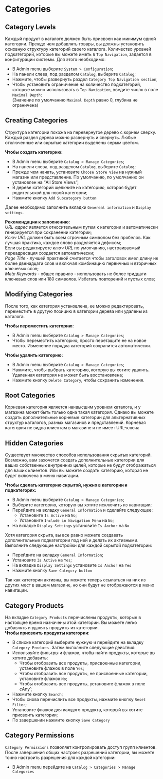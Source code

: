 # Categories

## Category Levels
Каждый продукт в каталоге должен быть присвоен как минимум одной категории. Прежде чем добавлять товары, 
вы должны установить основную структуру категорий своего каталога. Количество уровней подкатегорий, которые вы можете иметь в `Top Navigation`,
задается в конфигурации системы. Для этого необходимо:  
* В Admin menu выберите `System > Configuration`;
* На панели слева, под разделом `Catalog`, выберите `Catalog`;
* Нажмите, чтобы развернуть раздел `Category Top Navigation section`;
* Чтобы установить ограничение на количество подкатегорий, которые можно использовать в `Top Navigation`, введите число в поле `Maximal Depth`;  
(Значение по умолчанию `Maximal Depth` равно 0, глубина не ограничена)


## Creating Categories
Cтруктура категории похожа на перевернутое дерево с корнем сверху. Каждый раздел дерева можно развернуть и свернуть.
Любые отключенные или скрытые категории выделены серым цветом.  

__Чтобы создать категорию:__
* В Admin menu выберите `Catalog > Manage Categories`;
* На панели слева, под разделом `Catalog`, выберите `Catalog`;
* Прежде чем начать, установите `Choose Store View` на нужный магазин или представление. По умолчанию, по умолчанию он установлен на “All Store Views”;
* В дереве категорий щелкните на категорию, которая будет родительской для новой категории;
* Нажмите кнопку `Add Subcategory button`

Далее необходимо заполнить вкладки `Genereal information` и `Display settings`. 

__Рекомендации к заполнению:__  
_URL-адрес_ является относительным путем к категории и автоматически генерируется при сохранении категории;  
_Ключ URL_ должен быть всем строчным символом без пробелов. Как лучшая практика, каждое слово разделяется дефисом;  
Если вы редактируете _ключ URL_ по умолчанию, настраиваемый переадресация создается автоматически;  
_Page Title_ - лучшей практикой считается чтобы заголовок имел длину не более двенадцати слов и включал комбинацию первичных и вторичных ключевых слов;  
_Meta Keywords_ - общее правило - использовать не более тридцати ключевых слов или 180 символов. Избегать повторений и пустых слов;  


## Modifying Categories
После того, как категория установлена, ее можно редактировать, переместить в другую позицию в категории
дерева или удалены из каталога. 

__Чтобы переместить категорию:__
* В Admin menu выберите `Catalog > Manage Categories`;
* Чтобы переместить категорию, просто перетащите ее на новое место. Изменение порядка категорий сохранится автоматически.

__Чтобы удалить категорию:__
* В Admin menu выберите `Catalog > Manage Categories`;
* Нажмите, чтобы выбрать категорию, которую вы хотите удалить. Удаленная категория не может быть восстановлена;
* Нажмите кнопку `Delete Category`, чтобы сохранить изменения.

## Root Categories
Корневая категория является наивысшим уровнем каталога, и у магазина может быть только одна такая категория. 
Однако вы можете создать дополнительные корневые категории для альтернативных структур каталогов, разных магазинов и представлений.
Корневая категория не видна клиентам в магазине и не имеет URL-ключа

## Hidden Categories
Существует множество способов использования скрытых категорий. Возможно, вам захочется создать дополнительные
категории для ваших собственных внутренних целей, которые не будут отображаться для ваших клиентов. Или вы можете создать категорию, которая не будет включена в меню навигации.

__Чтобы сделать категорию скрытой, нужно в категории и подкатегорях:__
* В Admin menu выберите `Catalog > Manage Categories`;
* Выберите категорию, которую вы хотите исключить из навигации;
* Перейдите на вкладку `General Information` и сделайте следующее: 
  * Установите `Is Active` на `No`;
  * Установите `Include in Navigation Menu` на `No`;
* На вкладке `Display Settings` установите `Is Anchor` на `No`

Хотя категория скрыта, вы все равно можете создавать дополнительные подкатегории под ней и делать их активными. Выполните следующие настройки для каждой скрытой подкатегории:
* Перейдите на вкладку `General Information`;
* Установите `Is Active` на `Yes`;
* На вкладке `Display Settings` установите `Is Anchor` на `Yes`
* Нажмите кнопку `Save Category button`

Так как категории активны, вы можете теперь ссылаться на них из других мест в вашем магазине, но они будут не отображаются в меню навигации.

## Category Products
На вкладке `Category Products` перечислены продукты, которые в настоящее время назначены этой категории.
Вы можете легко добавлять и удалять продукты из категории.  
__Чтобы присвоить продукты категории:__
* В списке категорий выберите нужную и перейдите на вкладку `Category Products`. Затем выполните следующие действия:
* Используйте фильтры и флажок, чтобы найти продукты, которые вы хотите добавить:
  * Чтобы отобразить все продукты, присвоенные категории, установите флажок в поле `Yes`;
  * Чтобы отобразить все продукты, не присвоенные категории, установите флажок `No`;
  * Чтобы отобразить все продукты, установите флажок в поле сAny`;
* Нажмите кнопку `Search`;
* Чтобы снова перечислить все продукты, нажмите кнопку `Reset Filter`;
* Установите флажок для каждого продукта, который вы хотите присвоить категории;
* По завершении нажмите кнопку `Save Category`

## Category Permissions
`Category Permissions` позволяет контролировать доступ групп клиентов. После завершения 
общих настроек разрешений категории, вы можете точно настроить разрешения для каждой категории:
* В Admin menu перейдите на `Catalog > Categories > Manage Categories`

